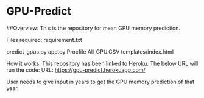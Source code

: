 # GPU-Predict

##Overview:
This is the repository for mean GPU memory prediction.

Files required:
requirement.txt

predict_gpus.py
app.py
Procfile
All_GPU.CSV
templates/index.html

How it works:
This repository has been linked to Heroku. The below URL will run the code:
URL: https://gpu-predict.herokuapp.com/

User needs to give input in years to get the GPU memory prediction of that year.
